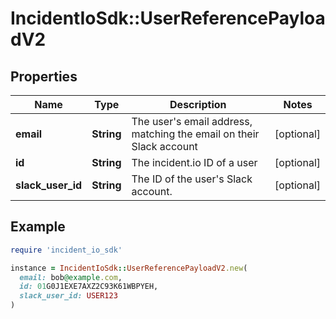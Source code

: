 # IncidentIoSdk::UserReferencePayloadV2

## Properties

| Name | Type | Description | Notes |
| ---- | ---- | ----------- | ----- |
| **email** | **String** | The user&#39;s email address, matching the email on their Slack account | [optional] |
| **id** | **String** | The incident.io ID of a user | [optional] |
| **slack_user_id** | **String** | The ID of the user&#39;s Slack account. | [optional] |

## Example

```ruby
require 'incident_io_sdk'

instance = IncidentIoSdk::UserReferencePayloadV2.new(
  email: bob@example.com,
  id: 01G0J1EXE7AXZ2C93K61WBPYEH,
  slack_user_id: USER123
)
```

